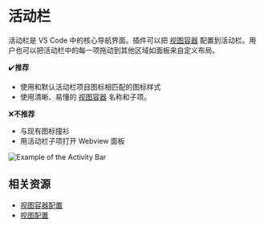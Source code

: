 # 活动栏

活动栏是 VS Code 中的核心导航界面。插件可以把 [视图容器](../ux-guidelines/views.md#视图容器) 配置到活动栏。用户也可以把活动栏中的每一项拖动到其他区域如面板来自定义布局。

✔**️推荐**
- 使用和默认活动栏项目图标相匹配的图标样式
- 使用清晰、易懂的 [视图容器](../ux-guidelines/views.md#视图容器) 名称和子项。

❌**不推荐**
- 与现有图标撞衫
- 用活动栏子项打开 Webview 面板

![Example of the Activity Bar](https://code.visualstudio.com/assets/api/ux-guidelines/examples/activity-bar.png)

## 相关资源

- [视图容器配置](../references/contribution-points.md#contributesviewscontainers)
- [视图配置](../references/contribution-points.md#contributesviews)